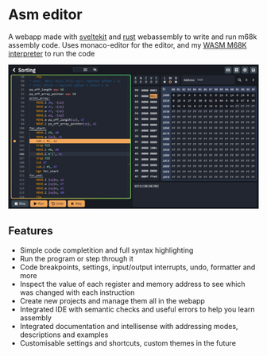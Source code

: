 # Asm editor 

A webapp made with [sveltekit](https://kit.svelte.dev/) and [rust](https://www.rust-lang.org/it) webassembly to write and run m68k assembly code.
Uses monaco-editor for the editor, and my [WASM M68K interpreter](https://github.com/Specy/s68k) to run the code

![localImage](./static/images/ASM-editor.png)

## Features 
* Simple code completition and full syntax highlighting
* Run the program or step through it
* Code breakpoints, settings, input/output interrupts, undo, formatter and more
* Inspect the value of each register and memory address to see which was changed with each instruction
* Create new projects and manage them all in the webapp 
* Integrated IDE with semantic checks and useful errors to help you learn assembly
* Integrated documentation and intellisense with addressing modes, descriptions and examples
* Customisable settings and shortcuts, custom themes in the future

